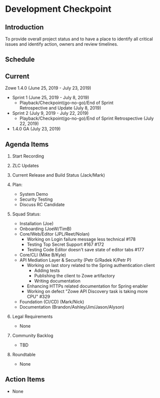 # Development Checkpoint

Introduction
------------
To provide overall project status and to have a place to identify all critical issues and identify action, owners and review timelines.

Schedule
--------

Current
-------

Zowe 1.4.0 (June 25, 2019	- July 23, 2019)
- Sprint 1 (June 25, 2019	- July 8, 2019)
  - Playback/Checkpoint(go-no-go)/End of Sprint Retrospective and Update (July 8, 2019)
- Sprint 2 (July 9, 2019 - July 22, 2019)
	- Playback/Checkpoint(go-no-go)/End of Sprint Retrospective (July 22, 2019)
- 1.4.0 GA (July 23, 2019)


Agenda Items
------------
1. Start Recording
2. ZLC Updates
3. Current Release and Build Status (Jack/Mark)
4. Plan:
    - System Demo
    - Security Testing
    - Discuss RC Candidate
5. Squad Status:
    - Installation (Joe)
    - Onboarding (JoeW/TimB)
    - Core/Web/Editor (JPL/Reet/Nolan)
    	- Working on Login failure message less technical #178
    	- Testing Top Secret Support #167 #172
    	- Testing Code Editor doesn't save state of editor tabs #177
    - Core/CLI (Mike B/Kyle)
    - API Mediation Layer & Security (Petr G/Radek K/Petr P)
    	- Working on last story related to the Spring authentication client
    	  - Adding tests
    	  - Publishing the client to Zowe artifactory
    	  - Writing documentation 
        - Enhancing HTTPs related documentation for Spring enabler
        - Working on defect "Zowe API Discovery task is taking more CPU" #329     
    - Foundation (CI/CD) (Mark/Nick)
    - Documentation (Brandon/Ashley/Jim/Jason/Alyson)

6. Legal Requirements
    - None

7. Community Backlog
    - TBD
8. Roundtable
    - None

Action Items
------------
- None
